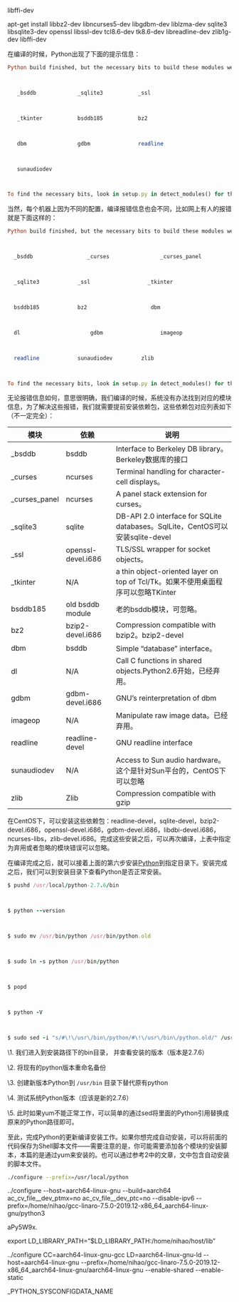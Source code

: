 libffi-dev

apt-get install libbz2-dev libncurses5-dev libgdbm-dev liblzma-dev sqlite3 libsqlite3-dev openssl libssl-dev tcl8.6-dev tk8.6-dev libreadline-dev zlib1g-dev libffi-dev





在编译的时候，Python出现了下面的提示信息：

```ruby
Python build finished, but the necessary bits to build these modules were not found:



   _bsddb             _sqlite3           _ssl



   _tkinter           bsddb185           bz2



   dbm                gdbm               readline



   sunaudiodev



To find the necessary bits, look in setup.py in detect_modules() for the module's name.
```

当然，每个机器上因为不同的配置，编译报错信息也会不同，比如网上有人的报错就是下面这样的：

```ruby
Python build finished, but the necessary bits to build these modules were not found:



  _bsddb				 _curses				_curses_panel	



  _sqlite3			  _ssl					_tkinter		  



  bsddb185			  bz2					 dbm				 



  dl					  gdbm					imageop			



  readline			  sunaudiodev		  zlib				



To find the necessary bits, look in setup.py in detect_modules() for the module's name.
```

无论报错信息如何，意思很明确，我们编译的时候，系统没有办法找到对应的模块信息，为了解决这些报错，我们就需要提前安装依赖包，这些依赖包对应列表如下（不一定完全）：

| 模块          | 依赖               | 说明                                                         |
| ------------- | ------------------ | ------------------------------------------------------------ |
| _bsddb        | bsddb              | Interface to Berkeley DB library。Berkeley数据库的接口       |
| _curses       | ncurses            | Terminal handling for character-cell displays。              |
| _curses_panel | ncurses            | A panel stack extension for curses。                         |
| _sqlite3      | sqlite             | DB-API 2.0 interface for SQLite databases。SqlLite，CentOS可以安装sqlite-devel |
| _ssl          | openssl-devel.i686 | TLS/SSL wrapper for socket objects。                         |
| _tkinter      | N/A                | a thin object-oriented layer on top of Tcl/Tk。如果不使用桌面程序可以忽略TKinter |
| bsddb185      | old bsddb module   | 老的bsddb模块，可忽略。                                      |
| bz2           | bzip2-devel.i686   | Compression compatible with bzip2。bzip2-devel               |
| dbm           | bsddb              | Simple “database” interface。                                |
| dl            | N/A                | Call C functions in shared objects.Python2.6开始，已经弃用。 |
| gdbm          | gdbm-devel.i686    | GNU’s reinterpretation of dbm                                |
| imageop       | N/A                | Manipulate raw image data。已经弃用。                        |
| readline      | readline-devel     | GNU readline interface                                       |
| sunaudiodev   | N/A                | Access to Sun audio hardware。这个是针对Sun平台的，CentOS下可以忽略 |
| zlib          | Zlib               | Compression compatible with gzip                             |

在CentOS下，可以安装这些依赖包：readline-devel，sqlite-devel，bzip2-devel.i686，openssl-devel.i686，gdbm-devel.i686，libdbi-devel.i686，ncurses-libs，zlib-devel.i686。完成这些安装之后，可以再次编译，上表中指定为弃用或者忽略的模块错误可以忽略。



 在编译完成之后，就可以接着上面的第六步安装[Python](https://so.csdn.net/so/search?from=pc_blog_highlight&q=Python)到指定目录下。安装完成之后，我们可以到安装目录下查看Python是否正常安装。

```ruby
$ pushd /usr/local/python-2.7.6/bin



$ python --version



$ sudo mv /usr/bin/python /usr/bin/python.old



$ sudo ln -s python /usr/bin/python



$ popd



$ python -V



$ sudo sed -i "s/#\!\/usr\/bin\/python/#\!\/usr\/bin\/python.old/" /usr/bin/yum
```

\1. 我们进入到安装路径下的bin目录， 并查看安装的版本（版本是2.7.6）

\2. 将现有的python版本重命名备份

\3. 创建新版本Python到 `/usr/bin` 目录下替代原有python

\4. 测试系统Python版本（应该是新的2.7.6）

\5. 此时如果yum不能正常工作，可以简单的通过sed将里面的Python引用替换成原来的Python路径即可。

至此，完成Python的更新编译安装工作。如果你想完成自动安装，可以将前面的代码保存为Shell脚本文件——需要注意的是，你可能需要添加各个模块的安装脚本，本篇的是通过yum来安装的。也可以通过参考2中的文章，文中包含自动安装的脚本文件。 

```bash
./configure --prefix=/usr/local/python
```



../configure --host=aarch64-linux-gnu --build=aarch64 ac_cv_file__dev_ptmx=no ac_cv_file__dev_ptc=no --disable-ipv6 --prefix=/home/nihao/gcc-linaro-7.5.0-2019.12-x86_64_aarch64-linux-gnu/python3


aPy5W9x.

export LD_LIBRARY_PATH=”$LD_LIBRARY_PATH:/home/nihao/host/lib” 

../configure CC=aarch64-linux-gnu-gcc LD=aarch64-linux-gnu-ld --host=aarch64-linux-gnu --prefix=/home/nihao/gcc-linaro-7.5.0-2019.12-x86_64_aarch64-linux-gnu/aarch64-linux-gnu  --enable-shared --enable-static


_PYTHON_SYSCONFIGDATA_NAME